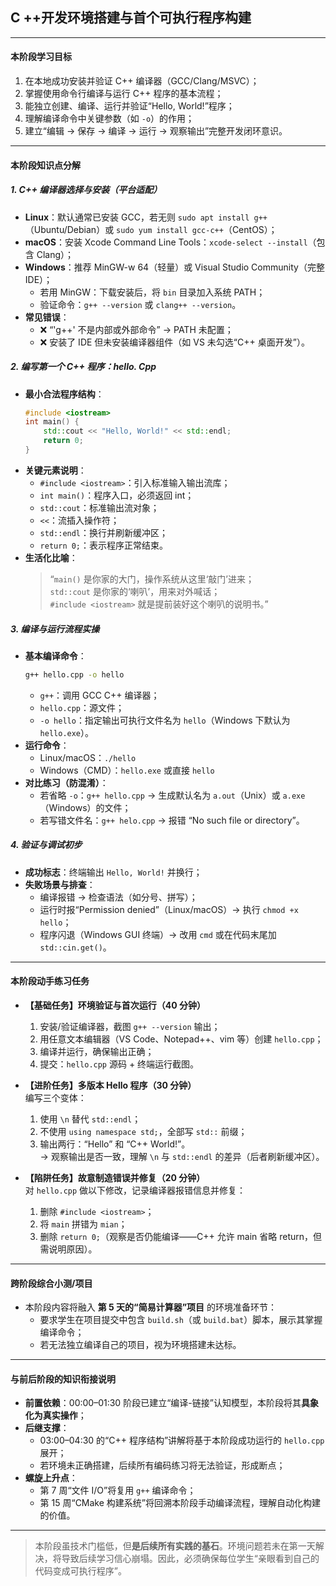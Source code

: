 ## **C ++开发环境搭建与首个可执行程序构建**

---

#### **本阶段学习目标**  
1. 在本地成功安装并验证 C++ 编译器（GCC/Clang/MSVC）；  
2. 掌握使用命令行编译与运行 C++ 程序的基本流程；  
3. 能独立创建、编译、运行并验证“Hello, World!”程序；  
4. 理解编译命令中关键参数（如 `-o`）的作用；  
5. 建立“编辑 → 保存 → 编译 → 运行 → 观察输出”完整开发闭环意识。

---

#### **本阶段知识点分解**

##### 1. **C++ 编译器选择与安装（平台适配）**
- **Linux**：默认通常已安装 GCC，若无则 `sudo apt install g++`（Ubuntu/Debian）或 `sudo yum install gcc-c++`（CentOS）；  
- **macOS**：安装 Xcode Command Line Tools：`xcode-select --install`（包含 Clang）；  
- **Windows**：推荐 MinGW-w 64（轻量）或 Visual Studio Community（完整 IDE）；  
  - 若用 MinGW：下载安装后，将 `bin` 目录加入系统 PATH；  
  - 验证命令：`g++ --version` 或 `clang++ --version`。
- **常见错误**：  
  - ❌ “'g++' 不是内部或外部命令” → PATH 未配置；  
  - ❌ 安装了 IDE 但未安装编译器组件（如 VS 未勾选“C++ 桌面开发”）。

##### 2. **编写第一个 C++ 程序：hello. Cpp**
- **最小合法程序结构**：
  ```cpp
  #include <iostream>
  int main() {
      std::cout << "Hello, World!" << std::endl;
      return 0;
  }
  ```
- **关键元素说明**：  
  - `#include <iostream>`：引入标准输入输出流库；  
  - `int main()`：程序入口，必须返回 int；  
  - `std::cout`：标准输出流对象；  
  - `<<`：流插入操作符；  
  - `std::endl`：换行并刷新缓冲区；  
  - `return 0;`：表示程序正常结束。
- **生活化比喻**：  
  > “`main()` 是你家的大门，操作系统从这里‘敲门’进来；  
  > `std::cout` 是你家的‘喇叭’，用来对外喊话；  
  > `#include <iostream>` 就是提前装好这个喇叭的说明书。”

##### 3. **编译与运行流程实操**
- **基本编译命令**：
  ```bash
  g++ hello.cpp -o hello
  ```
  - `g++`：调用 GCC C++ 编译器；  
  - `hello.cpp`：源文件；  
  - `-o hello`：指定输出可执行文件名为 `hello`（Windows 下默认为 `hello.exe`）。
- **运行命令**：
  - Linux/macOS：`./hello`  
  - Windows（CMD）：`hello.exe` 或直接 `hello`
- **对比练习（防混淆）**：  
  - 若省略 `-o`：`g++ hello.cpp` → 生成默认名为 `a.out`（Unix）或 `a.exe`（Windows）的文件；  
  - 若写错文件名：`g++ helo.cpp` → 报错 “No such file or directory”。

##### 4. **验证与调试初步**
- **成功标志**：终端输出 `Hello, World!` 并换行；  
- **失败场景与排查**：  
  - 编译报错 → 检查语法（如分号、拼写）；  
  - 运行时报“Permission denied”（Linux/macOS）→ 执行 `chmod +x hello`；  
  - 程序闪退（Windows GUI 终端）→ 改用 `cmd` 或在代码末尾加 `std::cin.get()`。

---

#### **本阶段动手练习任务**

- **【基础任务】环境验证与首次运行（40 分钟）**  
  1. 安装/验证编译器，截图 `g++ --version` 输出；  
  2. 用任意文本编辑器（VS Code、Notepad++、vim 等）创建 `hello.cpp`；  
  3. 编译并运行，确保输出正确；  
  4. 提交：`hello.cpp` 源码 + 终端运行截图。

- **【进阶任务】多版本 Hello 程序（30 分钟）**  
  编写三个变体：  
  1. 使用 `\n` 替代 `std::endl`；  
  2. 不使用 `using namespace std;`，全部写 `std::` 前缀；  
  3. 输出两行：“Hello” 和 “C++ World!”。  
  → 观察输出是否一致，理解 `\n` 与 `std::endl` 的差异（后者刷新缓冲区）。

- **【陷阱任务】故意制造错误并修复（20 分钟）**  
  对 `hello.cpp` 做以下修改，记录编译器报错信息并修复：  
  1. 删除 `#include <iostream>`；  
  2. 将 `main` 拼错为 `mian`；  
  3. 删除 `return 0;`（观察是否仍能编译——C++ 允许 main 省略 return，但需说明原因）。

---

#### **跨阶段综合小测/项目**  
- 本阶段内容将融入 **第 5 天的“简易计算器”项目** 的环境准备环节：  
  - 要求学生在项目提交中包含 `build.sh`（或 `build.bat`）脚本，展示其掌握编译命令；  
  - 若无法独立编译自己的项目，视为环境搭建未达标。

---

#### **与前后阶段的知识衔接说明**

- **前置依赖**：00:00–01:30 阶段已建立“编译-链接”认知模型，本阶段将其**具象化为真实操作**；  
- **后继支撑**：  
  - 03:00–04:30 的“C++ 程序结构”讲解将基于本阶段成功运行的 `hello.cpp` 展开；  
  - 若环境未正确搭建，后续所有编码练习将无法验证，形成断点；  
- **螺旋上升点**：  
  - 第 7 周“文件 I/O”将复用 `g++` 编译命令；  
  - 第 15 周“CMake 构建系统”将回溯本阶段手动编译流程，理解自动化构建的价值。

--- 

> 本阶段虽技术门槛低，但**是后续所有实践的基石**。环境问题若未在第一天解决，将导致后续学习信心崩塌。因此，必须确保每位学生“亲眼看到自己的代码变成可执行程序”。